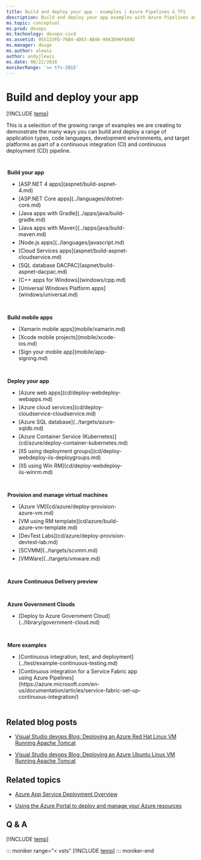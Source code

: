 ```yaml
---
title: Build and deploy your app - examples | Azure Pipelines & TFS 
description: Build and deploy your app examples with Azure Pipelines and Team Foundation Server
ms.topic: conceptual
ms.prod: devops
ms.technology: devops-cicd
ms.assetid: 955133FD-76B4-4D63-AB46-9043D96F8A9D
ms.manager: douge
ms.author: alewis
author: andyjlewis
ms.date: 08/22/2016
monikerRange: '>= tfs-2015'
---
```



# Build and deploy your app

[!INCLUDE [temp](../_shared/version.md)]

This is a selection of the growing range of examples we are creating
to demonstrate the many ways you can build and deploy
a range of application types, code languages, development
environments, and target platforms as part of a
continuous integration (CI) and continuous deployment (CD) pipeline.

<div style="float:left;width:325px;margin:3px">
<p style="font-weight:bold;padding-top:10px">Build your app</p>
<ul style="padding-left:30px">
 <li style="margin-bottom:5px">[ASP.NET 4 apps](aspnet/build-aspnet-4.md)</li>
 <li style="margin-bottom:5px">[ASP.NET Core apps](../languages/dotnet-core.md)</li>
 <li style="margin-bottom:5px">[Java apps with Gradle](../apps/java/build-gradle.md)</li>
 <li style="margin-bottom:5px">[Java apps with Maven](../apps/java/build-maven.md)</li>
 <li style="margin-bottom:5px">[Node.js apps](../languages/javascript.md)</li>
 <li style="margin-bottom:5px">[Cloud Services apps](aspnet/build-aspnet-cloudservice.md)</li>
 <li style="margin-bottom:5px">[SQL database DACPAC](aspnet/build-aspnet-dacpac.md)</li>
 <li style="margin-bottom:5px">[C++ apps for Windows](windows/cpp.md)</li>
 <li style="margin-bottom:5px">[Universal Windows Platform apps](windows/universal.md)</li>
</ul>
</div>

<div style="float:left;width:325px;margin:3px">
<p style="font-weight:bold;padding-top:10px">Build mobile apps</p>
<ul style="padding-left:30px">
 <li style="margin-bottom:5px">[Xamarin mobile apps](mobile/xamarin.md)</li>
 <li style="margin-bottom:5px">[Xcode mobile projects](mobile/xcode-ios.md)</li>
 <li style="margin-bottom:5px">[Sign your mobile app](mobile/app-signing.md)</li>
</ul>
</div>

<div style="clear:left"></div>

<div style="float:left;width:325px;margin:3px">
<p style="font-weight:bold;padding-top:10px">Deploy your app</p>
<ul style="padding-left:30px">
 <li style="margin-bottom:5px">[Azure web apps](cd/deploy-webdeploy-webapps.md)</li>
 <li style="margin-bottom:5px">[Azure cloud services](cd/deploy-cloudservice-cloudservice.md)</li>
 <li style="margin-bottom:5px">[Azure SQL database](../targets/azure-sqldb.md)</li>
 <li style="margin-bottom:5px">[Azure Container Service (Kubernetes)](cd/azure/deploy-container-kubernetes.md)</li>
 <li style="margin-bottom:5px">[IIS using deployment groups](cd/deploy-webdeploy-iis-deploygroups.md)</li>
 <li style="margin-bottom:5px">[IIS using Win RM](cd/deploy-webdeploy-iis-winrm.md)</li>
</ul>
</div>

<div style="float:left;width:325px;margin:3px">
<p style="font-weight:bold;padding-top:10px;">Provision and manage virtual machines</p>
<ul style="padding-left:30px">
<li style="margin-bottom:5px">[Azure VM](cd/azure/deploy-provision-azure-vm.md)</li>
<li style="margin-bottom:5px">[VM using RM template](cd/azure/build-azure-vm-template.md)</li>
<li style="margin-bottom:5px">[DevTest Labs](cd/azure/deploy-provision-devtest-lab.md)</li>
<li style="margin-bottom:5px">[SCVMM](../targets/scvmm.md)</li>
<li style="margin-bottom:5px">[VMWare](../targets/vmware.md)</li>
</ul>
</div>

<div style="clear:left"></div>

<div style="float:left;width:325px;margin:3px">
<p style="font-weight:bold;padding-top:10px">Azure Continuous Delivery preview</p>
<ul style="padding-left:30px">
</ul>
</div>

<div style="float:left;width:325px;margin:3px">
<p style="font-weight:bold;padding-top:10px">Azure Government Clouds</p>
<ul style="padding-left:30px">
 <li style="margin-bottom:5px">[Deploy to Azure Government Cloud](../library/government-cloud.md)</li>
</ul>
</div>

<div style="clear:left"></div>

<div style="float:left;width:370px;margin:3px">
<p style="font-weight:bold;padding-top:10px">More examples</p>
<ul style="padding-left:30px">
 <li style="margin-bottom:5px">[Continuous integration, test, and deployment](../test/example-continuous-testing.md)</li>
 <li style="margin-bottom:5px">[Continuous integration for a Service Fabric app using Azure Pipelines](https://azure.microsoft.com/en-us/documentation/articles/service-fabric-set-up-continuous-integration/)</li>
</ul>
</div>

<div style="clear:left"></div>

## Related blog posts

* [Visual Studio devops Blog: Deploying an Azure Red Hat Linux VM Running Apache Tomcat](https://blogs.msdn.microsoft.com/visualstudioalm/2016/08/18/deploying-an-azure-red-hat-linux-vm-running-apache-tomcat-for-use-with-visual-studio-team-services-and-team-foundation-server)

* [Visual Studio devops Blog: Deploying an Azure Ubuntu Linux VM Running Apache Tomcat ](https://blogs.msdn.microsoft.com/visualstudioalm/2016/08/18/deploying-an-azure-ubuntu-linux-vm-running-apache-tomcat-for-use-with-visual-studio-team-services-and-team-foundation-server)

## Related topics

* [Azure App Service Deployment Overview](https://azure.microsoft.com/documentation/articles/app-service-deployment-readme/)

* [Using the Azure Portal to deploy and manage your Azure resources](https://azure.microsoft.com/documentation/articles/resource-group-portal/)

## Q & A

<!-- BEGINSECTION class="md-qanda" -->

[!INCLUDE [temp](../_shared/qa-agents.md)]

::: moniker range="< vsts"
[!INCLUDE [temp](../_shared/qa-versions.md)]
::: moniker-end

<!-- ENDSECTION -->
